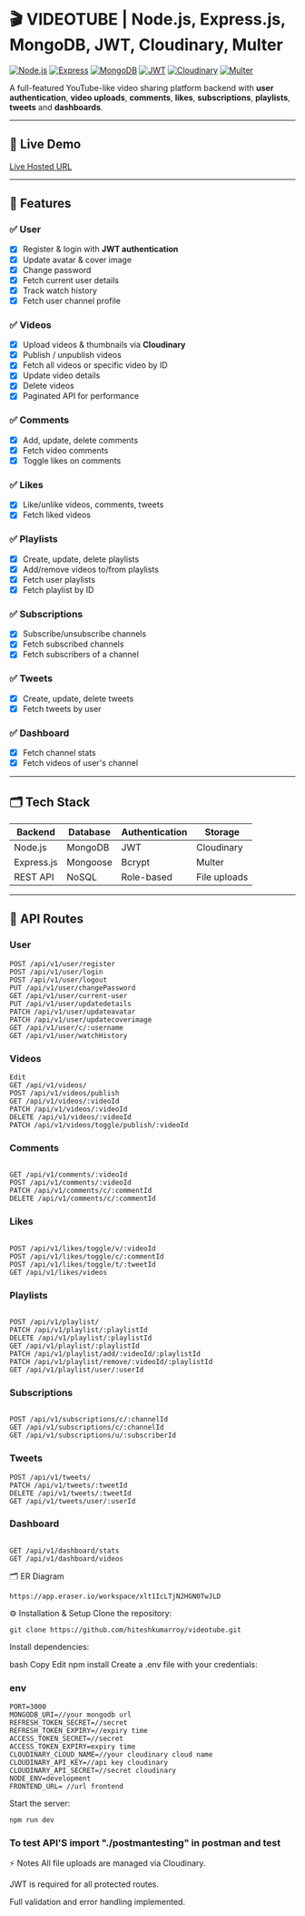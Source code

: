 # 🎬 VIDEOTUBE | Node.js, Express.js, MongoDB, JWT, Cloudinary, Multer

[![Node.js](https://img.shields.io/badge/Node.js-339933?style=for-the-badge&logo=node.js&logoColor=white)](https://nodejs.org/) 
[![Express](https://img.shields.io/badge/Express.js-000000?style=for-the-badge&logo=express&logoColor=white)](https://expressjs.com/)
[![MongoDB](https://img.shields.io/badge/MongoDB-47A248?style=for-the-badge&logo=mongodb&logoColor=white)](https://www.mongodb.com/)
[![JWT](https://img.shields.io/badge/JWT-000000?style=for-the-badge&logo=json-web-tokens&logoColor=white)](https://jwt.io/)
[![Cloudinary](https://img.shields.io/badge/Cloudinary-3C68B8?style=for-the-badge&logo=cloudinary&logoColor=white)](https://cloudinary.com/)
[![Multer](https://img.shields.io/badge/Multer-FFA500?style=for-the-badge)](https://www.npmjs.com/package/multer)

A full-featured YouTube-like video sharing platform backend with **user authentication**, **video uploads**, **comments**, **likes**, **subscriptions**, **playlists**, **tweets** and **dashboards**.

---

## 🚀 Live Demo
[Live Hosted URL](https://videotube-8zg7.onrender.com/)

---

## 📝 Features

### ✅ User
- [x] Register & login with **JWT authentication**
- [x] Update avatar & cover image
- [x] Change password
- [x] Fetch current user details
- [x] Track watch history
- [x] Fetch user channel profile

### ✅ Videos
- [x] Upload videos & thumbnails via **Cloudinary**
- [x] Publish / unpublish videos
- [x] Fetch all videos or specific video by ID
- [x] Update video details
- [x] Delete videos
- [x] Paginated API for performance

### ✅ Comments
- [x] Add, update, delete comments
- [x] Fetch video comments
- [x] Toggle likes on comments

### ✅ Likes
- [x] Like/unlike videos, comments, tweets
- [x] Fetch liked videos

### ✅ Playlists
- [x] Create, update, delete playlists
- [x] Add/remove videos to/from playlists
- [x] Fetch user playlists
- [x] Fetch playlist by ID

### ✅ Subscriptions
- [x] Subscribe/unsubscribe channels
- [x] Fetch subscribed channels
- [x] Fetch subscribers of a channel

### ✅ Tweets
- [x] Create, update, delete tweets
- [x] Fetch tweets by user

### ✅ Dashboard
- [x] Fetch channel stats
- [x] Fetch videos of user's channel

---

## 🗂 Tech Stack

| Backend        | Database       | Authentication | Storage       |
|----------------|----------------|----------------|---------------|
| Node.js        | MongoDB        | JWT            | Cloudinary    |
| Express.js     | Mongoose       | Bcrypt         | Multer        |
| REST API       | NoSQL          | Role-based     | File uploads  |

---

## 🔗 API Routes

### User
```http
POST /api/v1/user/register
POST /api/v1/user/login
POST /api/v1/user/logout
PUT /api/v1/user/changePassword
GET /api/v1/user/current-user
PUT /api/v1/user/updatedetails
PATCH /api/v1/user/updateavatar
PATCH /api/v1/user/updatecoverimage
GET /api/v1/user/c/:username
GET /api/v1/user/watchHistory
```

### Videos
```http
Edit
GET /api/v1/videos/
POST /api/v1/videos/publish
GET /api/v1/videos/:videoId
PATCH /api/v1/videos/:videoId
DELETE /api/v1/videos/:videoId
PATCH /api/v1/videos/toggle/publish/:videoId
```
### Comments

```http

GET /api/v1/comments/:videoId
POST /api/v1/comments/:videoId
PATCH /api/v1/comments/c/:commentId
DELETE /api/v1/comments/c/:commentId
```
### Likes
```http

POST /api/v1/likes/toggle/v/:videoId
POST /api/v1/likes/toggle/c/:commentId
POST /api/v1/likes/toggle/t/:tweetId
GET /api/v1/likes/videos
```
### Playlists
``` http

POST /api/v1/playlist/
PATCH /api/v1/playlist/:playlistId
DELETE /api/v1/playlist/:playlistId
GET /api/v1/playlist/:playlistId
PATCH /api/v1/playlist/add/:videoId/:playlistId
PATCH /api/v1/playlist/remove/:videoId/:playlistId
GET /api/v1/playlist/user/:userId
```
### Subscriptions
```http

POST /api/v1/subscriptions/c/:channelId
GET /api/v1/subscriptions/c/:channelId
GET /api/v1/subscriptions/u/:subscriberId
```
### Tweets
```http
POST /api/v1/tweets/
PATCH /api/v1/tweets/:tweetId
DELETE /api/v1/tweets/:tweetId
GET /api/v1/tweets/user/:userId
```
### Dashboard
```http

GET /api/v1/dashboard/stats
GET /api/v1/dashboard/videos
```
🗂 ER Diagram
```http
https://app.eraser.io/workspace/xlt1IcLTjN2HGN0TwJLD
```


⚙️ Installation & Setup
Clone the repository:
```http
git clone https://github.com/hiteshkumarroy/videotube.git
```
Install dependencies:

bash
Copy
Edit
npm install
Create a .env file with your credentials:

### env
```http
PORT=3000
MONGODB_URI=//your mongodb url
REFRESH_TOKEN_SECRET=//secret
REFRESH_TOKEN_EXPIRY=//expiry time
ACCESS_TOKEN_SECRET=//secret
ACCESS_TOKEN_EXPIRY=expiry time
CLOUDINARY_CLOUD_NAME=//your cloudinary cloud name
CLOUDINARY_API_KEY=//api key cloudinary
CLOUDINARY_API_SECRET=//secret cloudinary
NODE_ENV=development
FRONTEND_URL= //url frontend
```
Start the server:

```http
npm run dev
```
### To test API'S import "./postmantesting" in postman and test


⚡ Notes
All file uploads are managed via Cloudinary.

JWT is required for all protected routes.

Full validation and error handling implemented.